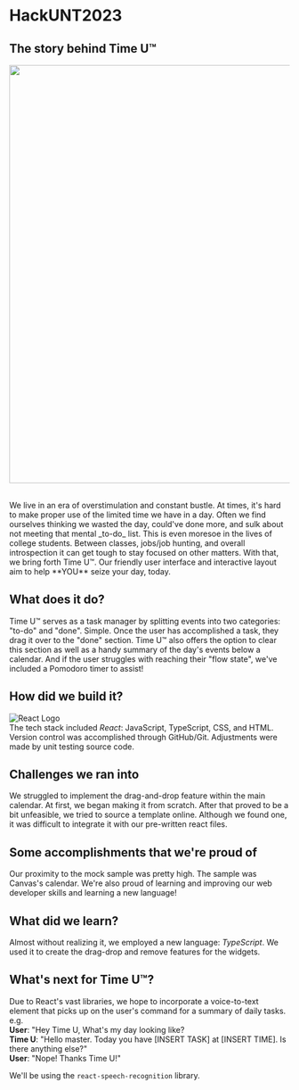 # HackUNT2023
## The story behind Time U™
<p align="center">
  <img src='https://www.newportacademy.com/wp-content/uploads/resources-mental-health-hero.jpg' width='750'>
</p>
<br>We live in an era of overstimulation and constant bustle. At times, it's hard to make proper use of the limited time we have in a day. Often we find ourselves thinking we wasted the day, could've done more, and sulk about not meeting that mental _to-do_ list. This is even moresoe in the lives of college students. Between classes, jobs/job hunting, and overall introspection it can get tough to stay focused on other matters. With that, we bring forth Time U™. Our friendly user interface and interactive layout aim to help **YOU** seize your day, today.

## What does it do?
Time U™ serves as a task manager by splitting events into two categories: "to-do" and "done". Simple. Once the user has accomplished a task, they drag it over to the "done" section. Time U™ also offers the option to clear this section as well as a handy summary of the day's events below a calendar. And if the user struggles with reaching their "flow state", we've included a Pomodoro timer to assist!

## How did we build it?
![React Logo](https://mochikit.com/wp-content/uploads/2019/01/React_logo-300x169.png)
<br>The tech stack included _React_: JavaScript, TypeScript, CSS, and HTML. Version control was accomplished through GitHub/Git. Adjustments were made by unit testing source code.

## Challenges we ran into
We struggled to implement the drag-and-drop feature within the main calendar. At first, we began making it from scratch. After that proved to be a bit unfeasible, we tried to source a template online. Although we found one, it was difficult to integrate it with our pre-written react files. 

## Some accomplishments that we're proud of
Our proximity to the mock sample was pretty high. The sample was Canvas's calendar. We're also proud of learning and improving our web developer skills and learning a new language!

## What did we learn?
Almost without realizing it, we employed a new language: _TypeScript_. We used it to create the drag-drop and remove features for the widgets. 

## What's next for Time U™?
Due to React's vast libraries, we hope to incorporate a voice-to-text element that picks up on the user's command for a summary of daily tasks. e.g.
<br>
**User**: "Hey Time U, What's my day looking like?
<br>
**Time U**: "Hello master. Today you have [INSERT TASK] at [INSERT TIME]. Is there anything else?"
<br>
**User**: "Nope! Thanks Time U!"

We'll be using the ```react-speech-recognition``` library.
